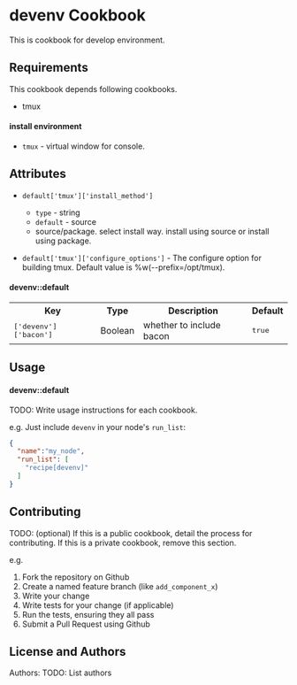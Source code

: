 devenv Cookbook
===============
This is cookbook for develop environment.

Requirements
------------
This cookbook depends following cookbooks.

- tmux

#### install environment
- `tmux` - virtual window for console.


Attributes
----------

- `default['tmux']['install_method']`
    - `type` - string
    - `default` - source
    - source/package. select install way. install using source or install using package.

- `default['tmux']['configure_options']` - The configure option for building tmux. Default value is
                                           %w(--prefix=/opt/tmux).


#### devenv::default
<table>
  <tr>
    <th>Key</th>
    <th>Type</th>
    <th>Description</th>
    <th>Default</th>
  </tr>
  <tr>
    <td><tt>['devenv']['bacon']</tt></td>
    <td>Boolean</td>
    <td>whether to include bacon</td>
    <td><tt>true</tt></td>
  </tr>
</table>

Usage
-----
#### devenv::default
TODO: Write usage instructions for each cookbook.

e.g.
Just include `devenv` in your node's `run_list`:

```json
{
  "name":"my_node",
  "run_list": [
    "recipe[devenv]"
  ]
}
```

Contributing
------------
TODO: (optional) If this is a public cookbook, detail the process for contributing. If this is a private cookbook, remove this section.

e.g.
1. Fork the repository on Github
2. Create a named feature branch (like `add_component_x`)
3. Write your change
4. Write tests for your change (if applicable)
5. Run the tests, ensuring they all pass
6. Submit a Pull Request using Github

License and Authors
-------------------
Authors: TODO: List authors
